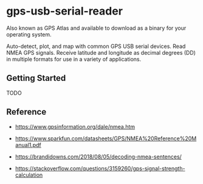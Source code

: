 # gps-usb-serial-reader

Also known as GPS Atlas and available to download as a binary for your operating system.

Auto-detect, plot, and map with common GPS USB serial devices. Read NMEA GPS signals. Receive latitude and longitude as decimal degrees (DD) in multiple formats for use in a variety of applications.

## Getting Started

TODO

## Reference

* https://www.gpsinformation.org/dale/nmea.htm

* https://www.sparkfun.com/datasheets/GPS/NMEA%20Reference%20Manual1.pdf

* https://brandidowns.com/2018/08/05/decoding-nmea-sentences/

* https://stackoverflow.com/questions/3159260/gps-signal-strength-calculation

